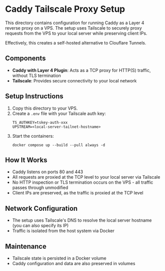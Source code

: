 # Caddy Tailscale Proxy Setup

This directory contains configuration for running Caddy as a Layer 4 reverse proxy on a VPS. The setup uses Tailscale to securely proxy requests from the VPS to your local server while preserving client IPs.

Effectively, this creates a self-hosted alternative to Clouflare Tunnels.

## Components

- **Caddy with Layer 4 Plugin**: Acts as a TCP proxy for HTTP(S) traffic, without TLS termination
- **Tailscale**: Provides secure connectivity to your local network

## Setup Instructions

1. Copy this directory to your VPS.
2. Create a `.env` file with your Tailscale auth key:
   ```
   TS_AUTHKEY=tskey-auth-xxx
   UPSTREAM=<local-server-tailnet-hostname>
   ```
3. Start the containers:
   ```
   docker compose up --build --pull always -d
   ```

## How It Works

- Caddy listens on ports 80 and 443
- All requests are proxied at the TCP level to your local server via Tailscale
- No HTTP inspection or TLS termination occurs on the VPS - all traffic passes through unmodified
- Client IPs are preserved, as the traffic is proxied at the TCP level

## Network Configuration

- The setup uses Tailscale's DNS to resolve the local server hostname (you can also specify its IP)
- Traffic is isolated from the host system via Docker

## Maintenance

- Tailscale state is persisted in a Docker volume
- Caddy configuration and data are also preserved in volumes
